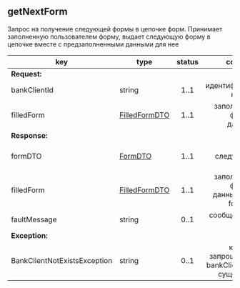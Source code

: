 ## getNextForm

Запрос на получение следующей формы в цепочке форм. Принимает заполненную пользователем форму, выдает следующую форму в цепочке вместе с предзаполненными данными для нее

key | type | status | comment
--- | ---- | :----: | ---:
**Request:** | | |
bankClientId | string | 1..1 | идентификатор клиента
filledForm | [FilledFormDTO](#filledformdto) | 1..1 | заполненная форма с данными
**Response:** | | |
formDTO | [FormDTO](#formdto) | 1..1 | форма следующего шага
filledForm | [FilledFormDTO](#filledformdto) | 1..1 | заполненная форма с данными для formDTO
faultMessage | string | 0..1 | сообщение об ошибке
**Exception:** | | |
BankClientNotExistsException | string | 0..1 | клиент с запрошенным bankClientId не существует

